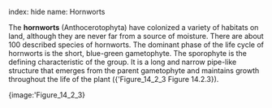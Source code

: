 index: hide
name: Hornworts

The  **hornworts** (Anthocerotophyta) have colonized a variety of habitats on land, although they are never far from a source of moisture. There are about 100 described species of hornworts. The dominant phase of the life cycle of hornworts is the short, blue-green gametophyte. The sporophyte is the defining characteristic of the group. It is a long and narrow pipe-like structure that emerges from the parent gametophyte and maintains growth throughout the life of the plant ({'Figure_14_2_3 Figure 14.2.3}).


{image:'Figure_14_2_3}
        
